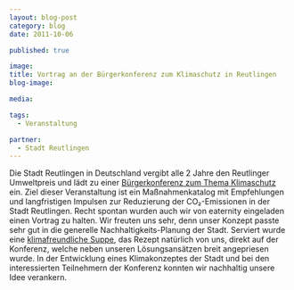 ```yaml
---
layout: blog-post
category: blog
date: 2011-10-06

published: true

image:
title: Vortrag an der Bürgerkonferenz zum Klimaschutz in Reutlingen
blog-image:

media:

tags:
  - Veranstaltung

partner:
  - Stadt Reutlingen
---
```


Die Stadt Reutlingen in Deutschland vergibt alle 2 Jahre den Reutlinger Umweltpreis und lädt zu einer [Bürgerkonferenz zum Thema Klimaschutz][1] ein. Ziel dieser Veranstaltung ist ein Maßnahmenkatalog mit Empfehlungen und langfristigen Impulsen zur Reduzierung der CO₂-Emissionen in der Stadt Reutlingen.
Recht spontan wurden auch wir von eaternity eingeladen einen Vortrag zu halten. Wir freuten uns sehr, denn unser Konzept passte sehr gut in die generelle Nachhaltigkeits-Planung der Stadt. Serviert wurde eine [klimafreundliche Suppe][2], das Rezept natürlich von uns, direkt auf der Konferenz, welche neben unseren Lösungsansätzen breit angepriesen wurde. In der Entwicklung eines Klimakonzeptes der Stadt und bei den interessierten Teilnehmern der Konferenz konnten wir nachhaltig unsere Idee verankern.

[1]: http://www.reutlingen.de/2310?id=2949&item=article&view=publish
[2]: /recipes/Kuerbis-Kokos-Suppe/
